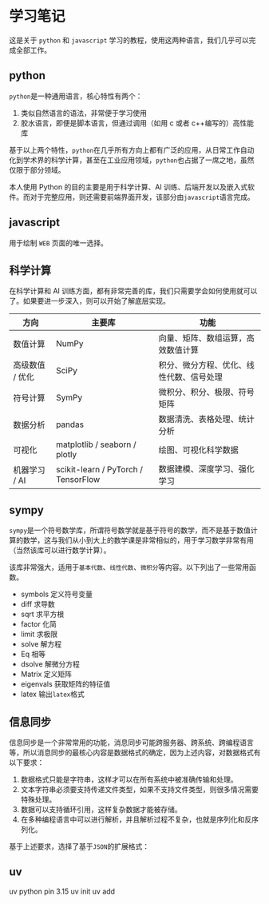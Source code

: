 # 学习笔记

这是关于 `python` 和 `javascript` 学习的教程，使用这两种语言，我们几乎可以完成全部工作。

## python

`python`是一种通用语言，核心特性有两个：

1. 类似自然语言的语法，非常便于学习使用
2. 胶水语言，即便是脚本语言，但通过调用（如用 c 或者 c++编写的）高性能库

基于以上两个特性，`python`在几乎所有方向上都有广泛的应用，从日常工作自动化到学术界的科学计算，甚至在工业应用领域，`python`也占据了一席之地，虽然仅限于部分领域。

本人使用 Python 的目的主要是用于科学计算、AI 训练、后端开发以及嵌入式软件。而对于完整应用，则还需要前端界面开发，该部分由`javascript`语言完成。

## javascript

用于绘制 `WEB` 页面的唯一选择。

## 科学计算

在科学计算和 AI 训练方面，都有非常完善的库，我们只需要学会如何使用就可以了。如果要进一步深入，则可以开始了解底层实现。

| 方向            | 主要库                              | 功能                                     |
| --------------- | ----------------------------------- | ---------------------------------------- |
| 数值计算        | NumPy                               | 向量、矩阵、数组运算，高效数值计算       |
| 高级数值 / 优化 | SciPy                               | 积分、微分方程、优化、线性代数、信号处理 |
| 符号计算        | SymPy                               | 微积分、积分、极限、符号矩阵             |
| 数据分析        | pandas                              | 数据清洗、表格处理、统计分析             |
| 可视化          | matplotlib / seaborn / plotly       | 绘图、可视化科学数据                     |
| 机器学习 / AI   | scikit-learn / PyTorch / TensorFlow | 数据建模、深度学习、强化学习             |

## sympy

`sympy`是一个符号数学库，所谓符号数学就是基于符号的数学，而不是基于数值计算的数学，这与我们从小到大上的数学课是非常相似的，用于学习数学非常有用（当然该库可以进行数学计算）。

该库非常强大，适用于`基本代数`、`线性代数`、`微积分`等内容。以下列出了一些常用函数。

- symbols 定义符号变量
- diff 求导数
- sqrt 求平方根
- factor 化简
- limit 求极限
- solve 解方程
- Eq 相等
- dsolve 解微分方程
- Matrix 定义矩阵
- eigenvals 获取矩阵的特征值
- latex 输出`latex`格式

## 信息同步

信息同步是一个非常常用的功能，消息同步可能跨服务器、跨系统、跨编程语言等，所以消息同步的最核心内容是数据格式的确定，因为上述内容，对数据格式有以下要求：

1. 数据格式只能是字符串，这样才可以在所有系统中被准确传输和处理。
2. 文本字符串必须要支持传递文件类型，如果不支持文件类型，则很多情况需要特殊处理。
3. 数据可以支持循环引用，这样复杂数据才能被存储。
4. 在多种编程语言中可以进行解析，并且解析过程不复杂，也就是序列化和反序列化。

基于上述要求，选择了基于`JSON`的扩展格式：




## uv

uv python pin 3.15
uv init
uv add 